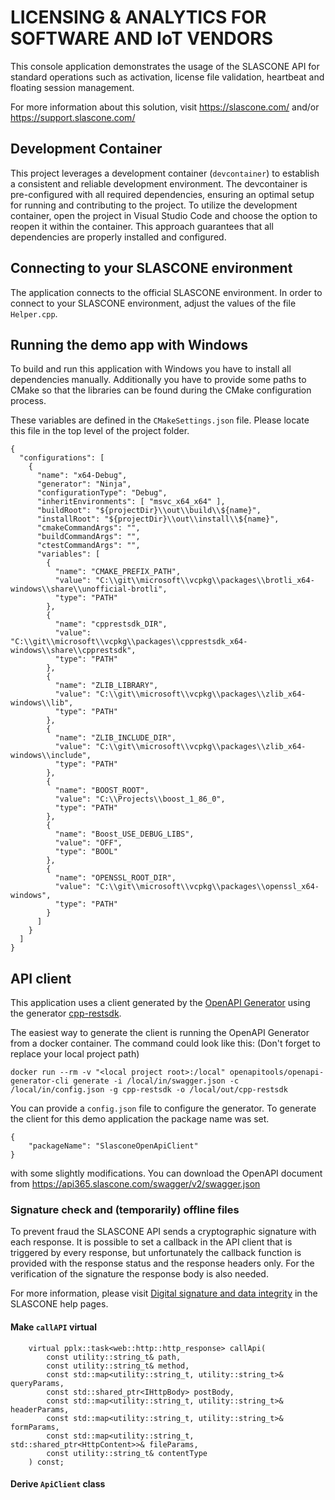 # LICENSING & ANALYTICS FOR SOFTWARE AND IoT VENDORS

This console application demonstrates the usage of the SLASCONE API for standard operations such as activation, license file validation, heartbeat and floating session management.

For more information about this solution, visit
https://slascone.com/ and/or
https://support.slascone.com/

## Development Container

This project leverages a development container (`devcontainer`) to establish a consistent and reliable development environment. The devcontainer is pre-configured with all required dependencies, ensuring an optimal setup for running and contributing to the project. To utilize the development container, open the project in Visual Studio Code and choose the option to reopen it within the container. This approach guarantees that all dependencies are properly installed and configured.

## Connecting to your SLASCONE environment

The application connects to the official SLASCONE environment. In order to connect to your SLASCONE environment, adjust the values of the file `Helper.cpp`.


## Running the demo app with Windows

To build and run this application with Windows you have to install all dependencies manually. Additionally you have to provide some paths to CMake so that the libraries can be found during the CMake configuration process.

These variables are defined in the `CMakeSettings.json` file. Please locate this file in the top level of the project folder.

```
{
  "configurations": [
    {
      "name": "x64-Debug",
      "generator": "Ninja",
      "configurationType": "Debug",
      "inheritEnvironments": [ "msvc_x64_x64" ],
      "buildRoot": "${projectDir}\\out\\build\\${name}",
      "installRoot": "${projectDir}\\out\\install\\${name}",
      "cmakeCommandArgs": "",
      "buildCommandArgs": "",
      "ctestCommandArgs": "",
      "variables": [
        {
          "name": "CMAKE_PREFIX_PATH",
          "value": "C:\\git\\microsoft\\vcpkg\\packages\\brotli_x64-windows\\share\\unofficial-brotli",
          "type": "PATH"
        },
        {
          "name": "cpprestsdk_DIR",
          "value": "C:\\git\\microsoft\\vcpkg\\packages\\cpprestsdk_x64-windows\\share\\cpprestsdk",
          "type": "PATH"
        },
        {
          "name": "ZLIB_LIBRARY",
          "value": "C:\\git\\microsoft\\vcpkg\\packages\\zlib_x64-windows\\lib",
          "type": "PATH"
        },
        {
          "name": "ZLIB_INCLUDE_DIR",
          "value": "C:\\git\\microsoft\\vcpkg\\packages\\zlib_x64-windows\\include",
          "type": "PATH"
        },
        {
          "name": "BOOST_ROOT",
          "value": "C:\\Projects\\boost_1_86_0",
          "type": "PATH"
        },
        {
          "name": "Boost_USE_DEBUG_LIBS",
          "value": "OFF",
          "type": "BOOL"
        },
        {
          "name": "OPENSSL_ROOT_DIR",
          "value": "C:\\git\\microsoft\\vcpkg\\packages\\openssl_x64-windows",
          "type": "PATH"
        }
      ]
    }
  ]
}
```

## API client

This application uses a client generated by the [OpenAPI Generator](https://openapi-generator.tech/) using the generator [cpp-restsdk](https://openapi-generator.tech/docs/generators/cpp-restsdk).

The easiest way to generate the client is running the OpenAPI Generator from a docker container. The command could look like this: (Don't forget to replace your local project path)

```
docker run --rm -v "<local project root>:/local" openapitools/openapi-generator-cli generate -i /local/in/swagger.json -c /local/in/config.json -g cpp-restsdk -o /local/out/cpp-restsdk
```

You can provide a `config.json` file to configure the generator. To generate the client for this demo application the package name was set.

```
{
	"packageName": "SlasconeOpenApiClient"
}
```


with some slightly modifications. 
You can download the OpenAPI document from https://api365.slascone.com/swagger/v2/swagger.json

### Signature check and (temporarily) offline files

To prevent fraud the SLASCONE API sends a cryptographic signature with each response. It is possible to set a callback in the API client that is triggered by every response, but unfortunately the callback function is provided with the response status and the response headers only. For the verification of the signature the response body is also needed.


For more information, please visit [Digital signature and data integrity](https://support.slascone.com/hc/en-us/articles/360016063637-DIGITAL-SIGNATURE-AND-DATA-INTEGRITY) in the SLASCONE help pages.

#### Make `callAPI` virtual

```
    virtual pplx::task<web::http::http_response> callApi(
        const utility::string_t& path,
        const utility::string_t& method,
        const std::map<utility::string_t, utility::string_t>& queryParams,
        const std::shared_ptr<IHttpBody> postBody,
        const std::map<utility::string_t, utility::string_t>& headerParams,
        const std::map<utility::string_t, utility::string_t>& formParams,
        const std::map<utility::string_t, std::shared_ptr<HttpContent>>& fileParams,
        const utility::string_t& contentType
    ) const;
```

#### Derive `ApiClient` class

